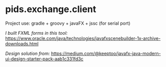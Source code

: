 #   pids.exchange.client
Project use: gradle + groovy + javaFX + jssc (for serial port)

_I built FXML forms in this tool:_ https://www.oracle.com/java/technologies/javafxscenebuilder-1x-archive-downloads.html

_Design solution from:_ https://medium.com/@keeptoo/javafx-java-modern-ui-design-starter-pack-aab1c331fd3c 